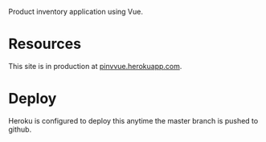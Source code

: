
Product inventory application using Vue.

# Resources

This site is in production at [pinvvue.herokuapp.com](http://pinvvue.herokuapp.com/).

# Deploy

Heroku is configured to deploy this anytime the master branch is pushed to github.


